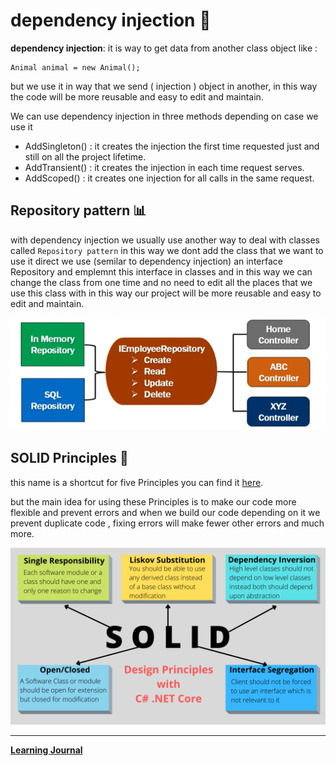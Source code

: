 # dependency injection   :syringe:	 	
**dependency injection**: it is way to get data from another class object like :
```
Animal animal = new Animal(); 
``` 
but we use it in way that we send ( injection ) object in another, in this way the code will be more reusable and easy to edit and maintain. 

We can use dependency injection in three methods depending on case we use it 

- AddSingleton() : it creates the injection the first time requested just and still on all the project lifetime. 
- AddTransient() : it creates the injection in each time request serves.
- AddScoped() : it creates one injection for all calls in the same request.

## Repository pattern  :bar_chart:


with dependency injection we usually use another way to deal with classes called `Repository pattern` in this way we dont add the class that we want to use it direct we use (semilar to dependency injection) an interface Repository and emplemnt this interface in classes and in this way we can change the class from one time and no need to edit all the places that we use this class with in this way our project will be more reusable and easy to edit and maintain. 

![img](./Repository_pattern.PNG)

## SOLID Principles  :scroll:


this name is a shortcut for five Principles you can find it [here](https://medium.com/backticks-tildes/the-s-o-l-i-d-principles-in-pictures-b34ce2f1e898).

but the main idea for using these Principles is to make our code more flexible and prevent errors and when we build our code depending on it we prevent duplicate code , fixing errors will make fewer other errors and much more.


![img](./Solid-Principles.png)


------


**[Learning Journal](./LearningJournal.md)**